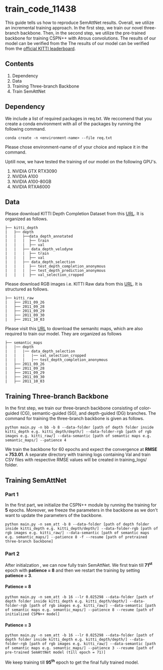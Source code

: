 # train_code_11438

This guide tells us how to reproduce SemAttNet results. Overall, we utilize an incremental training approach. In the first step, we train our novel three-branch backbone. Then, in the second step, we utilize the pre-trained backbone for training CSPN++ with Atrous convolutions. The results of our model can be verified from the The results of our model can be verified from the [official KITTI leaderboard](http://www.cvlibs.net/datasets/kitti/eval_depth.php?benchmark=depth_completion).


## Contents
1. Dependency
0. Data
0. Training Three-branch Backbone
0. Train SemAttNet

## Dependency
We include a list of required packages in req.txt. We reccomend that you create a conda environment with all of the packages by running the following command.
```
conda create -n <environment-name> --file req.txt
```

Please chose environment-name of of your choice and replace it in the command.

Uptill now, we have tested the training of our model on the following GPU's.

1. NVIDIA GTX RTX3090
0. NVIDIA A100
0. NVIDIA A100-80GB
0. NVIDIA RTXA6000

## Data

Please download KITTI Depth Completion Dataset from this [URL](http://www.cvlibs.net/datasets/kitti/eval_depth.php?benchmark=depth_completion). It is organized as follows.
```
├── kitti_depth
|   ├── depth
|   |   ├──data_depth_annotated
|   |   |  ├── train
|   |   |  ├── val
|   |   ├── data_depth_velodyne
|   |   |  ├── train
|   |   |  ├── val
|   |   ├── data_depth_selection
|   |   |  ├── test_depth_completion_anonymous
|   |   |  |── test_depth_prediction_anonymous
|   |   |  ├── val_selection_cropped
```
Please download RGB images i.e. KITTI Raw data from this [URL](http://www.cvlibs.net/datasets/kitti/raw_data.php). It is structured as follows.

```
├── kitti_raw
|   ├── 2011_09_26
|   ├── 2011_09_28
|   ├── 2011_09_29
|   ├── 2011_09_30
|   ├── 2011_10_03
```
 Please visit this [URL](https://drive.google.com/file/d/1Yq-vcIuu9USrpKYc9J6Svu19QiEZYf92/view?usp=sharing) to download the semanitc maps, which are also required to train our model. They are organized as follows
```
├── semantic_maps
|   |── depth
|   |   |── data_depth_selection
|   |   |   |── val_selection_cropped
|   |   |   |── test_depth_completion_anonymous
|   ├── 2011_09_26
|   ├── 2011_09_28
|   ├── 2011_09_29
|   ├── 2011_09_30
|   ├── 2011_10_03
```

## Training Three-branch Backbone

In the first step, we train our three-branch backbone consisting of color-guided (CG), semantic-guided (SG), and depth-guided (DG) branches. The command for training the three-branch backbone is given as follows.

```
python main.py -n bb -b 8 --data-folder [path of depth folder inside kitti_depth e.g. kitti_depth/depth/] --data-folder-rgb [path of rgb images e.g. kitti_raw/] --data-semantic [path of semantic maps e.g. semantic_maps/] --patience 4   
```
We train the backbone for 60 epochs and expect the convergence at **RMSE = 753.01**. A separate directory with training logs containing Val and train CSV files with respective RMSE values will be created in training_logs/ folder.


## Training SemAttNet

### Part 1

In the first part, we initialize the CSPN++ module by running the training for **5** epochs. Moreover, we freeze the parameters in the backbone as we don't want to update the parameters of the backbone.

```
python main.py -n sem_att -b 8 --data-folder [path of depth folder inside kitti_depth e.g. kitti_depth/depth/] --data-folder-rgb [path of rgb images e.g. kitti_raw/] --data-semantic [path of semantic maps e.g. semantic_maps/] --patience 8 -f --resume [path of pretrained three-branch backbone]
```


### Part 2

After initialzation , we can now fully train SemAttNet. We first train till **71<sup>st</sup>** epoch with **patience = 8** and then we restart the training by setting **patience = 3**. 
#### Patience = 8
```
python main.py -n sem_att -b 16 --lr 0.025298 --data-folder [path of depth folder inside kitti_depth e.g. kitti_depth/depth/] --data-folder-rgb [path of rgb images e.g. kitti_raw/] --data-semantic [path of semantic maps e.g. semantic_maps/] --patience 8 --resume [path of initialized CSPN++ model]
```

#### Patience = 3
```
python main.py -n sem_att -b 16 --lr 0.025298 --data-folder [path of depth folder inside kitti_depth e.g. kitti_depth/depth/] --data-folder-rgb [path of rgb images e.g. kitti_raw/] --data-semantic [path of semantic maps e.g. semantic_maps/] --patience 3 --resume [path of pre-trained SemAttNet model (till epoch = 71)]
```
We keep training till **95<sup>th</sup>** epoch to get the final fully trained model.


